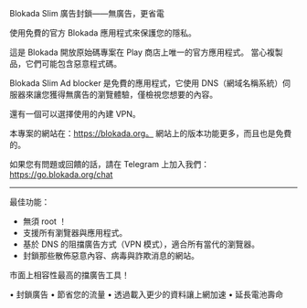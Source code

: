 Blokada Slim 廣告封鎖——無廣告，更省電

使用免費的官方 Blokada 應用程式來保護您的隱私。

這是 Blokada 開放原始碼專案在 Play 商店上唯一的官方應用程式。 當心複製品，它們可能包含惡意程式碼。

Blokada Slim Ad blocker 是免費的應用程式，它使用 DNS（網域名稱系統）伺服器來讓您獲得無廣告的瀏覽體驗，僅檢視您想要的內容。

還有一個可以選擇使用的內建 VPN。

本專案的網站在：https://blokada.org。 網站上的版本功能更多，而且也是免費的。

如果您有問題或回饋的話，請在 Telegram 上加入我們：https://go.blokada.org/chat

----

最佳功能：
- 無須 root ！
- 支援所有瀏覽器與應用程式。
- 基於 DNS 的阻擋廣告方式（VPN 模式），適合所有當代的瀏覽器。
- 封鎖那些散佈惡意內容、病毒與詐欺消息的網站。

市面上相容性最高的擋廣告工具！

• 封鎖廣告 • 節省您的流量 • 透過載入更少的資料讓上網加速 • 延長電池壽命
